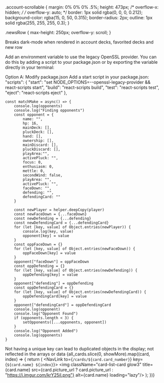 .account-scrollable {
    margin: 0% 0% 0% .5%;
    height: 473px;
    /* overflow-x: hidden; */
    /* overflow-y: auto; */
    border: 1px solid rgba(0, 0, 0, 0.212);
    background-color: rgba(15, 0, 50, 0.315);
    border-radius: 2px;
    outline: 1px solid rgba(255, 255, 255, 0.3);
  }

  .newsRow {
    max-height: 250px;
    overflow-y: scroll;
  }

  Breaks dark-mode when rendered in account decks, favorited decks and new row



Add an environment variable to use the legacy OpenSSL provider. You can do this by adding a script to your package.json or by exporting the variable directly in your terminal:

Option A: Modify package.json
Add a start script in your package.json:
  "scripts": {
    "start": "set NODE_OPTIONS=--openssl-legacy-provider && react-scripts start",
    "build": "react-scripts build",
    "test": "react-scripts test",
    "eject": "react-scripts eject"
  },




    const matchMake = async() => {
        console.log(opponents)
        console.log("Finding opponents")
        const opponent = {
            name: "",
            hp: 16,
            mainDeck: [],
            pluckDeck: [],
            hand: [],
            ownership: [],
            mainDiscard: [],
            pluckDiscard: [],
            playArea:"",
            activePluck: "",
            focus: 0,
            enthusiasm: 0,
            mettle: 0,
            secondWind: false,
            playArea: "",
            activePluck: "",
            faceDown: "",
            defending: "",
            defendingCard: ""
        }

        const newPlayer = helper.deepCopy(player)
        const newFaceDown = {...faceDown}
        const newDefending = {...defending}
        const newDefendingCard = {...defendingCard}
        for (let [key, value] of Object.entries(newPlayer)) {
            console.log(key, value)
            opponent[key] = value
        }
        const oppFaceDown = {}
        for (let [key, value] of Object.entries(newFaceDown)) {
            oppFaceDown[key] = value
        }
        opponent["faceDown"] = oppFaceDown
        const oppDefending = {}
        for (let [key, value] of Object.entries(newDefending)) {
            oppDefending[key] = value
        }
        opponent["defending"] = oppDefending
        const oppDefendingCard = {}
        for (let [key, value] of Object.entries(newDefendingCard)) {
            oppDefendingCard[key] = value
        }
        opponent["defendingCard"] = oppDefendingCard
        console.log(opponent)
        console.log("Opponent Found")
        if (opponents.length < 3) {
            setOpponents([...opponents, opponent])
        }
        console.log("Opponent Added")
        console.log(opponents)
    }

Not having a unique key can lead to duplicated objects in the display; not reflected in the arrays or data
            {all_cards.slice(0, showMore).map((card, index) => {
                    return (
                        <NavLink to={`/cards/${card.card_number}`} key={`${card.name} ${index}`}>
                                <img className="card-list-card glow3"
                                    title={card.name}
                                    src={card.picture_url ? card.picture_url : "https://i.imgur.com/krY25iI.png"}
                                    alt={card.name}
                                    loading="lazy"/>
                        </NavLink>
                    );
                })}
